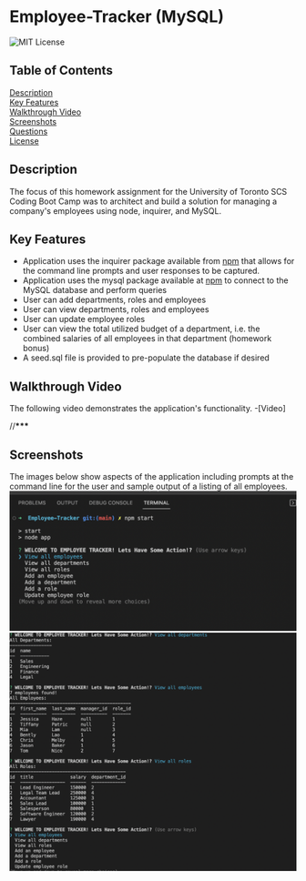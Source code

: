 # Employee-Tracker (MySQL)

![MIT License](https://img.shields.io/badge/license-MIT%20License-blue.svg)

## Table of Contents

[Description](#description) <br/>
[Key Features](#key-features) <br/>
[Walkthrough Video](#walkthrough-video) <br/>
[Screenshots](#screenshots) <br/>
[Questions](#questions) <br/>
[License](#license)

## Description

The focus of this homework assignment for the University of Toronto SCS Coding Boot Camp was to architect and build a solution for managing a company's employees using node, inquirer, and MySQL.

## Key Features

- Application uses the inquirer package available from [npm](https://www.npmjs.com/package/inquirer) that allows for the command line prompts and user responses to be captured.
- Application uses the mysql package available at [npm](https://www.npmjs.com/package/mysql) to connect to the MySQL database and perform queries
- User can add departments, roles and employees
- User can view departments, roles and employees
- User can update employee roles
- User can view the total utilized budget of a department, i.e. the combined salaries of all employees in that department (homework bonus)
- A seed.sql file is provided to pre-populate the database if desired

## Walkthrough Video

The following video demonstrates the application's functionality. -[Video]

//************************\*\*\*************************

## Screenshots

The images below show aspects of the application including prompts at the command line for the user and sample output of a listing of all employees.
![Screenshot of initial user prompt.](./Img/Screen%20Shot%202022-11-03%20at%207.10.56%20PM.png)
![Screenshot of view all employees output.](./Img/Screen%20Shot%202022-11-03%20at%207.14.04%20PM.png)
